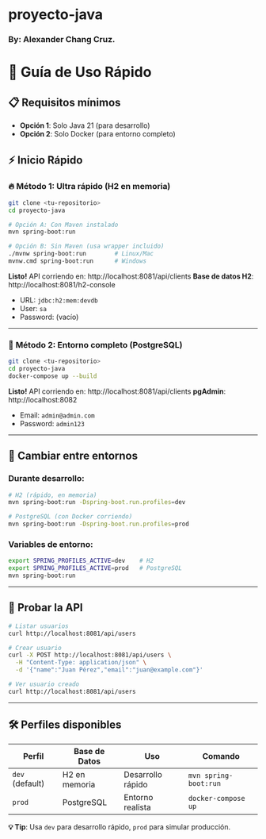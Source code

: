 # proyecto-java
### By: Alexander Chang Cruz.

# 🚀 Guía de Uso Rápido

## 📋 Requisitos mínimos
- **Opción 1**: Solo Java 21 (para desarrollo)
- **Opción 2**: Solo Docker (para entorno completo)

## ⚡ Inicio Rápido

### 🔥 **Método 1: Ultra rápido (H2 en memoria)**
```bash
git clone <tu-repositorio>
cd proyecto-java

# Opción A: Con Maven instalado
mvn spring-boot:run

# Opción B: Sin Maven (usa wrapper incluido)
./mvnw spring-boot:run        # Linux/Mac
mvnw.cmd spring-boot:run      # Windows
```

**Listo!** API corriendo en: http://localhost:8081/api/clients
**Base de datos H2**: http://localhost:8081/h2-console
- URL: `jdbc:h2:mem:devdb`
- User: `sa`
- Password: (vacío)

---

### 🐳 **Método 2: Entorno completo (PostgreSQL)**
```bash
git clone <tu-repositorio>
cd proyecto-java
docker-compose up --build
```

**Listo!** API corriendo en: http://localhost:8081/api/clients
**pgAdmin**: http://localhost:8082
- Email: `admin@admin.com`
- Password: `admin123`

---

## 🔄 Cambiar entre entornos

### Durante desarrollo:
```bash
# H2 (rápido, en memoria)
mvn spring-boot:run -Dspring-boot.run.profiles=dev

# PostgreSQL (con Docker corriendo)
mvn spring-boot:run -Dspring-boot.run.profiles=prod
```

### Variables de entorno:
```bash
export SPRING_PROFILES_ACTIVE=dev    # H2
export SPRING_PROFILES_ACTIVE=prod   # PostgreSQL
mvn spring-boot:run
```

---

## 🧪 Probar la API

```bash
# Listar usuarios
curl http://localhost:8081/api/users

# Crear usuario  
curl -X POST http://localhost:8081/api/users \
  -H "Content-Type: application/json" \
  -d '{"name":"Juan Pérez","email":"juan@example.com"}'

# Ver usuario creado
curl http://localhost:8081/api/users
```

---

## 🛠️ Perfiles disponibles

| Perfil | Base de Datos | Uso | Comando |
|--------|---------------|-----|---------|
| `dev` (default) | H2 en memoria | Desarrollo rápido | `mvn spring-boot:run` |
| `prod` | PostgreSQL | Entorno realista | `docker-compose up` |

**💡 Tip**: Usa `dev` para desarrollo rápido, `prod` para simular producción.

